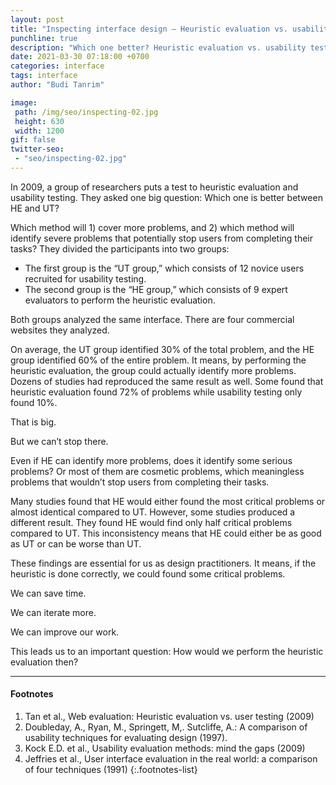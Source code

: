 ```yaml
---
layout: post
title: "Inspecting interface design — Heuristic evaluation vs. usability testing"
punchline: true
description: "Which one better? Heuristic evaluation vs. usability testing"
date: 2021-03-30 07:18:00 +0700
categories: interface
tags: interface
author: "Budi Tanrim"

image:
 path: /img/seo/inspecting-02.jpg
 height: 630
 width: 1200
gif: false
twitter-seo: 
 - "seo/inspecting-02.jpg"
---
```


In 2009, a group of researchers puts a test to heuristic evaluation and usability testing. They asked one big question: Which one is better between HE and UT? 

Which method will 1) cover more problems, and 2) which method will identify severe problems that potentially stop users from completing their tasks? They divided the participants into two groups:

- The first group is the “UT group,” which consists of 12 novice users recruited for usability testing.
- The second group is the “HE group,” which consists of 9 expert evaluators to perform the heuristic evaluation. 

Both groups analyzed the same interface. There are four commercial websites they analyzed. 

On average, the UT group identified 30% of the total problem, and the HE group identified 60% of the entire problem. It means, by performing the heuristic evaluation, the group could actually identify more problems. Dozens of studies had reproduced the same result as well. Some found that heuristic evaluation found 72% of problems while usability testing only found 10%.

That is big. 

But we can’t stop there. 

Even if HE can identify more problems, does it identify some serious problems? Or most of them are cosmetic problems, which meaningless problems that wouldn’t stop users from completing their tasks. 

Many studies found that HE would either found the most critical problems or almost identical compared to UT. However, some studies produced a different result. They found HE would find only half critical problems compared to UT. This inconsistency means that HE could either be as good as UT or can be worse than UT.

These findings are essential for us as design practitioners. It means, if the heuristic is done correctly, we could found some critical problems. 

We can save time.

We can iterate more.

We can improve our work.

This leads us to an important question: How would we perform the heuristic evaluation then?


---

#### Footnotes
1. Tan et al., Web evaluation: Heuristic evaluation vs. user testing (2009)
2. Doubleday, A., Ryan, M., Springett, M,. Sutcliffe, A.: A comparison of usability techniques for evaluating design (1997).
2. Kock E.D. et al., Usability evaluation methods: mind the gaps (2009)
3. Jeffries et al., User interface evaluation in the real world: a comparison of four techniques (1991)
{:.footnotes-list}







